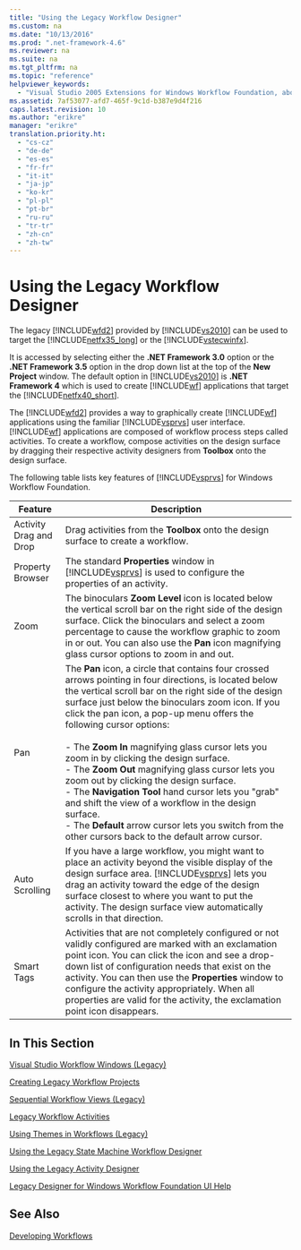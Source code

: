 ```yaml
---
title: "Using the Legacy Workflow Designer"
ms.custom: na
ms.date: "10/13/2016"
ms.prod: ".net-framework-4.6"
ms.reviewer: na
ms.suite: na
ms.tgt_pltfrm: na
ms.topic: "reference"
helpviewer_keywords: 
  - "Visual Studio 2005 Extensions for Windows Workflow Foundation, about"
ms.assetid: 7af53077-afd7-465f-9c1d-b387e9d4f216
caps.latest.revision: 10
ms.author: "erikre"
manager: "erikre"
translation.priority.ht: 
  - "cs-cz"
  - "de-de"
  - "es-es"
  - "fr-fr"
  - "it-it"
  - "ja-jp"
  - "ko-kr"
  - "pl-pl"
  - "pt-br"
  - "ru-ru"
  - "tr-tr"
  - "zh-cn"
  - "zh-tw"
---
```

# Using the Legacy Workflow Designer
The legacy [!INCLUDE[wfd2](../workflowdesigner/includes/wfd2_md.md)] provided by [!INCLUDE[vs2010](../codequality/includes/vs2010_md.md)] can be used to target the [!INCLUDE[netfx35_long](../workflowdesigner/includes/netfx35_long_md.md)] or the [!INCLUDE[vstecwinfx](../workflowdesigner/includes/vstecwinfx_md.md)].  
  
 It is accessed by selecting either the **.NET Framework 3.0** option or the **.NET Framework 3.5** option in the drop down list at the top of the **New Project** window. The default option in [!INCLUDE[vs2010](../codequality/includes/vs2010_md.md)] is **.NET Framework 4** which is used to create [!INCLUDE[wf](../workflowdesigner/includes/wf_md.md)] applications that target the [!INCLUDE[netfx40_short](../workflowdesigner/includes/netfx40_short_md.md)].  
  
 The [!INCLUDE[wfd2](../workflowdesigner/includes/wfd2_md.md)] provides a way to graphically create [!INCLUDE[wf](../workflowdesigner/includes/wf_md.md)] applications using the familiar [!INCLUDE[vsprvs](../codequality/includes/vsprvs_md.md)] user interface. [!INCLUDE[wf](../workflowdesigner/includes/wf_md.md)] applications are composed of workflow process steps called activities. To create a workflow, compose activities on the design surface by dragging their respective activity designers from **Toolbox** onto the design surface.  
  
 The following table lists key features of [!INCLUDE[vsprvs](../codequality/includes/vsprvs_md.md)] for Windows Workflow Foundation.  
  
|Feature|Description|  
|-------------|-----------------|  
|Activity Drag and Drop|Drag activities from the **Toolbox** onto the design surface to create a workflow.|  
|Property Browser|The standard **Properties** window in [!INCLUDE[vsprvs](../codequality/includes/vsprvs_md.md)] is used to configure the properties of an activity.|  
|Zoom|The binoculars **Zoom Level** icon is located below the vertical scroll bar on the right side of the design surface. Click the binoculars and select a zoom percentage to cause the workflow graphic to zoom in or out. You can also use the **Pan** icon magnifying glass cursor options to zoom in and out.|  
|Pan|The **Pan** icon, a circle that contains four crossed arrows pointing in four directions, is located below the vertical scroll bar on the right side of the design surface just below the binoculars zoom icon. If you click the pan icon, a pop-up menu offers the following cursor options:<br /><br /> -   The **Zoom In** magnifying glass cursor lets you zoom in by clicking the design surface.<br />-   The **Zoom Out** magnifying glass cursor lets you zoom out by clicking the design surface.<br />-   The **Navigation Tool** hand cursor lets you "grab" and shift the view of a workflow in the design surface.<br />-   The **Default** arrow cursor lets you switch from the other cursors back to the default arrow cursor.|  
|Auto Scrolling|If you have a large workflow, you might want to place an activity beyond the visible display of the design surface area. [!INCLUDE[vsprvs](../codequality/includes/vsprvs_md.md)] lets you drag an activity toward the edge of the design surface closest to where you want to put the activity. The design surface view automatically scrolls in that direction.|  
|Smart Tags|Activities that are not completely configured or not validly configured are marked with an exclamation point icon. You can click the icon and see a drop-down list of configuration needs that exist on the activity. You can then use the **Properties** window to configure the activity appropriately. When all properties are valid for the activity, the exclamation point icon disappears.|  
  
## In This Section  
 [Visual Studio Workflow Windows (Legacy)](../workflowdesigner/visual-studio-workflow-windows--legacy-.md)  
  
 [Creating Legacy Workflow Projects](../workflowdesigner/creating-legacy-workflow-projects.md)  
  
 [Sequential Workflow Views (Legacy)](../workflowdesigner/sequential-workflow-views--legacy-.md)  
  
 [Legacy Workflow Activities](../workflowdesigner/legacy-workflow-activities.md)  
  
 [Using Themes in Workflows (Legacy)](../workflowdesigner/using-themes-in-workflows--legacy-.md)  
  
 [Using the Legacy State Machine Workflow Designer](../workflowdesigner/using-the-legacy-state-machine-workflow-designer.md)  
  
 [Using the Legacy Activity Designer](../workflowdesigner/using-the-legacy-activity-designer.md)  
  
 [Legacy Designer for Windows Workflow Foundation UI Help](../workflowdesigner/legacy-designer-for-windows-workflow-foundation-ui-help.md)  
  
## See Also  
 [Developing Workflows](http://go.microsoft.com/fwlink?LinkID=65010)
